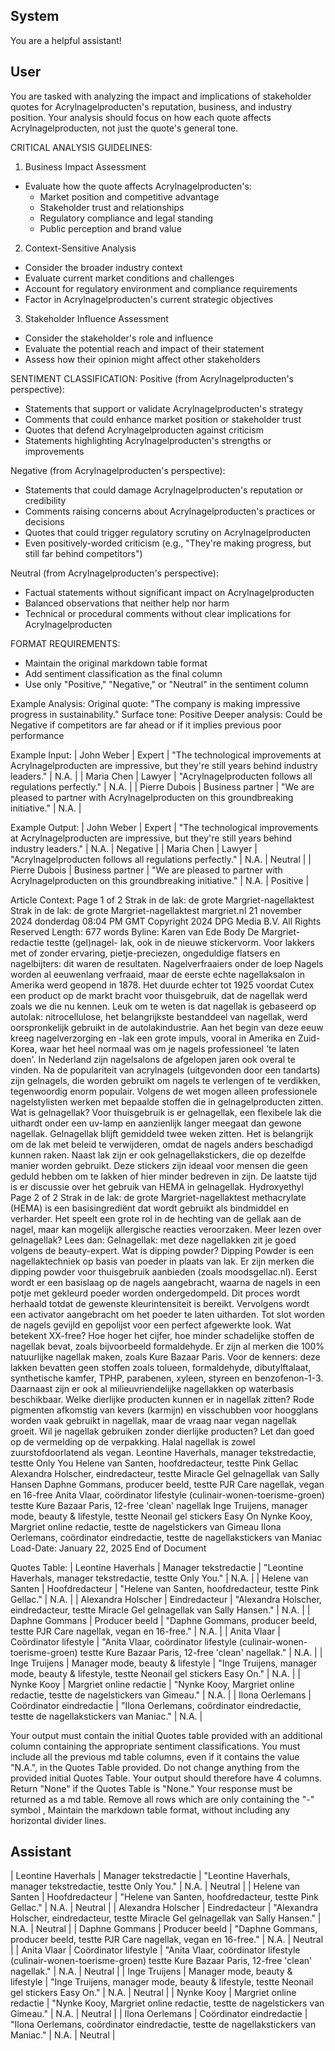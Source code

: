 ## System

You are a helpful assistant!

## User


You are tasked with analyzing the impact and implications of stakeholder quotes for Acrylnagelproducten's reputation, business, and industry position. Your analysis should focus on how each quote affects Acrylnagelproducten, not just the quote's general tone.

CRITICAL ANALYSIS GUIDELINES:
1. Business Impact Assessment
- Evaluate how the quote affects Acrylnagelproducten's:
  * Market position and competitive advantage
  * Stakeholder trust and relationships
  * Regulatory compliance and legal standing
  * Public perception and brand value

2. Context-Sensitive Analysis
- Consider the broader industry context
- Evaluate current market conditions and challenges
- Account for regulatory environment and compliance requirements
- Factor in Acrylnagelproducten's current strategic objectives

3. Stakeholder Influence Assessment
- Consider the stakeholder's role and influence
- Evaluate the potential reach and impact of their statement
- Assess how their opinion might affect other stakeholders

SENTIMENT CLASSIFICATION:
Positive (from Acrylnagelproducten's perspective):
- Statements that support or validate Acrylnagelproducten's strategy
- Comments that could enhance market position or stakeholder trust
- Quotes that defend Acrylnagelproducten against criticism
- Statements highlighting Acrylnagelproducten's strengths or improvements

Negative (from Acrylnagelproducten's perspective):
- Statements that could damage Acrylnagelproducten's reputation or credibility
- Comments raising concerns about Acrylnagelproducten's practices or decisions
- Quotes that could trigger regulatory scrutiny on Acrylnagelproducten
- Even positively-worded criticism (e.g., "They're making progress, but still far behind competitors")

Neutral (from Acrylnagelproducten's perspective):
- Factual statements without significant impact on Acrylnagelproducten
- Balanced observations that neither help nor harm
- Technical or procedural comments without clear implications for Acrylnagelproducten

FORMAT REQUIREMENTS:
- Maintain the original markdown table format
- Add sentiment classification as the final column
- Use only "Positive," "Negative," or "Neutral" in the sentiment column

Example Analysis:
Original quote: "The company is making impressive progress in sustainability."
Surface tone: Positive
Deeper analysis: Could be Negative if competitors are far ahead or if it implies previous poor performance

Example Input:
| John Weber | Expert | "The technological improvements at Acrylnagelproducten are impressive, but they're still years behind industry leaders." | N.A. |
| Maria Chen | Lawyer | "Acrylnagelproducten follows all regulations perfectly." | N.A. |
| Pierre Dubois | Business partner | "We are pleased to partner with Acrylnagelproducten on this groundbreaking initiative." | N.A. |

Example Output:
| John Weber | Expert | "The technological improvements at Acrylnagelproducten are impressive, but they're still years behind industry leaders." | N.A. | Negative |
| Maria Chen | Lawyer | "Acrylnagelproducten follows all regulations perfectly." | N.A. | Neutral |
| Pierre Dubois | Business partner | "We are pleased to partner with Acrylnagelproducten on this groundbreaking initiative." | N.A. | Positive |

Article Context:
Page 1 of 2
Strak in de lak: de grote Margriet-nagellaktest
Strak in de lak: de grote Margriet-nagellaktest
margriet.nl
21 november 2024 donderdag 08:04 PM GMT
Copyright 2024 DPG Media B.V. All Rights Reserved
Length: 677 words
Byline: Karen van Ede
Body
De Margriet-redactie testte (gel)nagel- lak, ook in de nieuwe stickervorm. Voor lakkers met of zonder ervaring, 
pietje-preciezen, ongeduldige flatsers en nagelbijters: dit waren de resultaten.
Nagelverfraaiers onder de loep
Nagels worden al eeuwenlang verfraaid, maar de eerste echte nagellaksalon in Amerika werd geopend in 1878. 
Het duurde echter tot 1925 voordat Cutex een product op de markt bracht voor thuisgebruik, dat de nagellak werd 
zoals we die nu kennen. Leuk om te weten is dat nagellak is gebaseerd op autolak: nitrocellulose, het belangrijkste 
bestanddeel van nagellak, werd oorspronkelijk gebruikt in de autolakindustrie. Aan het begin van deze eeuw kreeg 
nagelverzorging en -lak een grote impuls, vooral in Amerika en Zuid-Korea, waar het heel normaal was om je 
nagels professioneel 'te laten doen'. In Nederland zijn nagelsalons de afgelopen jaren ook overal te vinden. Na de 
populariteit van acrylnagels (uitgevonden door een tandarts) zijn gelnagels, die worden gebruikt om nagels te 
verlengen of te verdikken, tegenwoordig enorm populair. Volgens de wet mogen alleen professionele 
nagelstylisten werken met bepaalde stoffen die in gelnagelproducten zitten.
Wat is gelnagellak?
Voor thuisgebruik is er gelnagellak, een flexibele lak die uithardt onder een uv-lamp en aanzienlijk langer meegaat 
dan gewone nagellak. Gelnagellak blijft gemiddeld twee weken zitten. Het is belangrijk om de lak met beleid te 
verwijderen, omdat de nagels anders beschadigd kunnen raken. Naast lak zijn er ook gelnagellakstickers, die op 
dezelfde manier worden gebruikt. Deze stickers zijn ideaal voor mensen die geen geduld hebben om te lakken of 
hier minder bedreven in zijn. De laatste tijd is er discussie over het gebruik van HEMA in gelnagellak. Hydroxyethyl 
Page 2 of 2
Strak in de lak: de grote Margriet-nagellaktest
methacrylate (HEMA) is een basisingrediënt dat wordt gebruikt als bindmiddel en verharder. Het speelt een grote 
rol in de hechting van de gellak aan de nagel, maar kan mogelijk allergische reacties veroorzaken.
Meer lezen over gelnagellak? Lees dan: Gelnagellak: met deze nagellakken zit je goed volgens de beauty-expert.
Wat is dipping powder?
Dipping Powder is een nagellaktechniek op basis van poeder in plaats van lak. Er zijn merken die dipping powder 
voor thuisgebruik aanbieden (zoals moodsgellac.nl). Eerst wordt er een basislaag op de nagels aangebracht, 
waarna de nagels in een potje met gekleurd poeder worden ondergedompeld. Dit proces wordt herhaald totdat de 
gewenste kleurintensiteit is bereikt. Vervolgens wordt een activator aangebracht om het poeder te laten uitharden. 
Tot slot worden de nagels gevijld en gepolijst voor een perfect afgewerkte look.
Wat betekent XX-free?
Hoe hoger het cijfer, hoe minder schadelijke stoffen de nagellak bevat, zoals bijvoorbeeld formaldehyde. Er zijn al 
merken die 100% natuurlijke nagellak maken, zoals Kure Bazaar Paris. Voor de kenners: deze lakken bevatten 
geen stoffen zoals tolueen, formaldehyde, dibutylftalaat, synthetische kamfer, TPHP, parabenen, xyleen, styreen en 
benzofenon-1-3. Daarnaast zijn er ook al milieuvriendelijke nagellakken op waterbasis beschikbaar.
Welke dierlijke producten kunnen er in nagellak zitten?
Rode pigmenten afkomstig van kevers (karmijn) en visschubben voor hoogglans worden vaak gebruikt in nagellak, 
maar de vraag naar vegan nagellak groeit. Wil je nagellak gebruiken zonder dierlijke producten? Let dan goed op 
de vermelding op de verpakking. Halal nagellak is zowel zuurstofdoorlatend als vegan.
Leontine Haverhals, manager tekstredactie, testte Only You
Helene van Santen, hoofdredacteur, testte Pink Gellac
Alexandra Holscher, eindredacteur, testte Miracle Gel gelnagellak van Sally Hansen
Daphne Gommans, producer beeld, testte PJR Care nagellak, vegan en 16-free
Anita Vlaar, coördinator lifestyle (culinair-wonen-toerisme-groen) testte Kure Bazaar Paris, 12-free 'clean' nagellak
Inge Truijens, manager mode, beauty & lifestyle, testte Neonail gel stickers Easy On
Nynke Kooy, Margriet online redactie, testte de nagelstickers van Gimeau
Ilona Oerlemans, coördinator eindredactie, testte de nagellakstickers van Maniac
Load-Date: January 22, 2025
End of Document

Quotes Table:
| Leontine Haverhals | Manager tekstredactie | "Leontine Haverhals, manager tekstredactie, testte Only You." | N.A. |
| Helene van Santen | Hoofdredacteur | "Helene van Santen, hoofdredacteur, testte Pink Gellac." | N.A. |
| Alexandra Holscher | Eindredacteur | "Alexandra Holscher, eindredacteur, testte Miracle Gel gelnagellak van Sally Hansen." | N.A. |
| Daphne Gommans | Producer beeld | "Daphne Gommans, producer beeld, testte PJR Care nagellak, vegan en 16-free." | N.A. |
| Anita Vlaar | Coördinator lifestyle | "Anita Vlaar, coördinator lifestyle (culinair-wonen-toerisme-groen) testte Kure Bazaar Paris, 12-free 'clean' nagellak." | N.A. |
| Inge Truijens | Manager mode, beauty & lifestyle | "Inge Truijens, manager mode, beauty & lifestyle, testte Neonail gel stickers Easy On." | N.A. |
| Nynke Kooy | Margriet online redactie | "Nynke Kooy, Margriet online redactie, testte de nagelstickers van Gimeau." | N.A. |
| Ilona Oerlemans | Coördinator eindredactie | "Ilona Oerlemans, coördinator eindredactie, testte de nagellakstickers van Maniac." | N.A. |

Your output must contain the initial Quotes table provided with an additional column containing the appropriate sentiment classifications. You must include all the previous md table columns, even if it contains the value "N.A.", in the Quotes Table provided. Do not change anything from the provided initial Quotes Table. Your output should therefore have 4 columns. Return "None" if the Quotes Table is "None." Your response must be returned as a md table. Remove all rows which are only containing the "-" symbol , Maintain the markdown table format, without including any horizontal divider lines.
        

## Assistant

| Leontine Haverhals | Manager tekstredactie | "Leontine Haverhals, manager tekstredactie, testte Only You." | N.A. | Neutral |
| Helene van Santen | Hoofdredacteur | "Helene van Santen, hoofdredacteur, testte Pink Gellac." | N.A. | Neutral |
| Alexandra Holscher | Eindredacteur | "Alexandra Holscher, eindredacteur, testte Miracle Gel gelnagellak van Sally Hansen." | N.A. | Neutral |
| Daphne Gommans | Producer beeld | "Daphne Gommans, producer beeld, testte PJR Care nagellak, vegan en 16-free." | N.A. | Neutral |
| Anita Vlaar | Coördinator lifestyle | "Anita Vlaar, coördinator lifestyle (culinair-wonen-toerisme-groen) testte Kure Bazaar Paris, 12-free 'clean' nagellak." | N.A. | Neutral |
| Inge Truijens | Manager mode, beauty & lifestyle | "Inge Truijens, manager mode, beauty & lifestyle, testte Neonail gel stickers Easy On." | N.A. | Neutral |
| Nynke Kooy | Margriet online redactie | "Nynke Kooy, Margriet online redactie, testte de nagelstickers van Gimeau." | N.A. | Neutral |
| Ilona Oerlemans | Coördinator eindredactie | "Ilona Oerlemans, coördinator eindredactie, testte de nagellakstickers van Maniac." | N.A. | Neutral |

